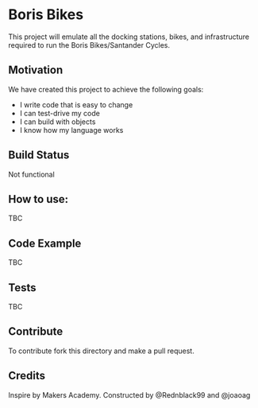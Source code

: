 # Boris Bikes

This project will emulate all the docking stations, bikes, and infrastructure required to run the Boris Bikes/Santander Cycles.

## Motivation

We have created this project to achieve the following goals:

* I write code that is easy to change
* I can test-drive my code
* I can build with objects
* I know how my language works

## Build Status

Not functional

## How to use:

TBC

## Code Example

TBC

## Tests

TBC

## Contribute

To contribute fork this directory and make a pull request.

## Credits

Inspire by Makers Academy. Constructed by @Rednblack99 and @joaoag
